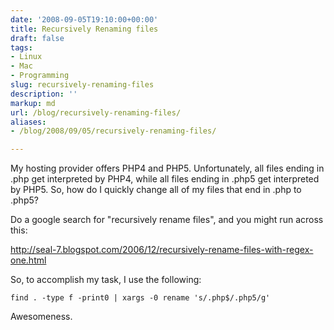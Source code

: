 ```yaml
---
date: '2008-09-05T19:10:00+00:00'
title: Recursively Renaming files
draft: false
tags:
- Linux
- Mac
- Programming
slug: recursively-renaming-files
description: ''
markup: md
url: /blog/recursively-renaming-files/
aliases:
- /blog/2008/09/05/recursively-renaming-files/

---
```


My hosting provider offers PHP4 and PHP5. Unfortunately, all files ending in .php get interpreted by PHP4, while all files ending in .php5 get interpreted by PHP5. So, how do I quickly change all of my files that end in .php to .php5?  
  
Do a google search for "recursively rename files", and you might run across this:  
  
<http://seal-7.blogspot.com/2006/12/recursively-rename-files-with-regex-one.html>  
  
So, to accomplish my task, I use the following:  
  

```
find . -type f -print0 | xargs -0 rename 's/.php$/.php5/g'
```
  
  
Awesomeness.